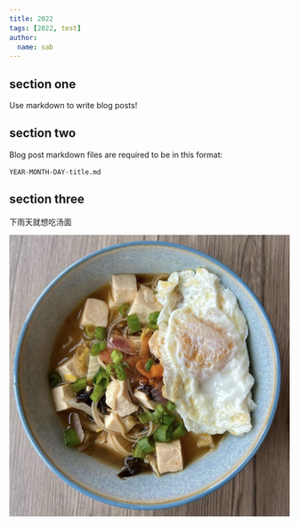 ```yaml
---
title: 2022
tags: [2022, test]
author:
  name: sab
---
```


## section one

Use markdown to write blog posts!


## section two

Blog post markdown files are required to be in this format:

```
YEAR-MONTH-DAY-title.md
```

## section three

下雨天就想吃汤面

![noodles](/assets/posts/2022-12-31-first-post/noodle.png)


